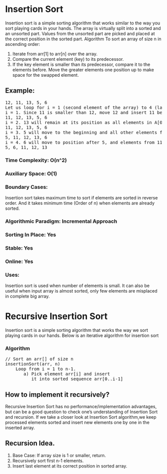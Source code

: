# Insertion Sort
Insertion sort is a simple sorting algorithm that works similar to the way you sort playing cards in your hands. The array is virtually split into a sorted and an unsorted part. Values from the unsorted part are picked and placed at the correct position in the sorted part.
Algorithm 
To sort an array of size n in ascending order: 
1. Iterate from arr[1] to arr[n] over the array. 
2. Compare the current element (key) to its predecessor. 
3. If the key element is smaller than its predecessor, compare it to the elements before. Move the greater elements one position up to make space for the swapped element.
## Example: 
<pre>
12, 11, 13, 5, 6
Let us loop for i = 1 (second element of the array) to 4 (last element of the array)
i = 1. Since 11 is smaller than 12, move 12 and insert 11 before 12 
11, 12, 13, 5, 6
i = 2. 13 will remain at its position as all elements in A[0..I-1] are smaller than 13 
11, 12, 13, 5, 6
i = 3. 5 will move to the beginning and all other elements from 11 to 13 will move one position ahead of their current position. 
5, 11, 12, 13, 6
i = 4. 6 will move to position after 5, and elements from 11 to 13 will move one position ahead of their current position. 
5, 6, 11, 12, 13
</pre> 

### Time Complexity: O(n^2) 
### Auxiliary Space: O(1)
### Boundary Cases: 
Insertion sort takes maximum time to sort if elements are sorted in reverse order. And it takes minimum time (Order of n) when elements are already sorted.
### Algorithmic Paradigm: Incremental Approach
### Sorting In Place: Yes
### Stable: Yes
### Online: Yes
### Uses: 
Insertion sort is used when number of elements is small. It can also be useful when input array is almost sorted, only few elements are misplaced in complete big array.



# Recursive Insertion Sort
Insertion sort is a simple sorting algorithm that works the way we sort playing cards in our hands.
Below is an iterative algorithm for insertion sort
### Algorithm 
<pre>
// Sort an arr[] of size n
insertionSort(arr, n)
    Loop from i = 1 to n-1.
       a) Pick element arr[i] and insert
          it into sorted sequence arr[0..i-1]
</pre>
## How to implement it recursively? 
Recursive Insertion Sort has no performance/implementation advantages, but can be a good question to check one’s understanding of Insertion Sort and recursion.
If we take a closer look at Insertion Sort algorithm,we keep processed elements sorted and insert new elements one by one in the inserted array.
## Recursion Idea. 

1. Base Case: If array size is 1 or smaller, return.
2. Recursively sort first n-1 elements.
3. Insert last element at its correct position in sorted array.
